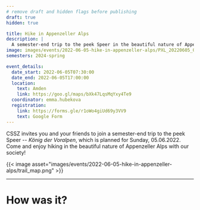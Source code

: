 ```yaml
---
# remove draft and hidden flags before publishing
draft: true
hidden: true

title: Hike in Appenzeller Alps
description: |
  A semester-end trip to the peek Speer in the beautiful nature of Appenzeller Alps!
image: images/events/2022-06-05-hike-in-appenzeller-alps/PXL_20220605_075510556.MP_2.jpg
semesters: 2024-spring

event_details:
  date_start: 2022-06-05T07:30:00
  date_end: 2022-06-05T17:00:00
  location:
    text: Amden
    link: https://goo.gl/maps/bXk47LqsMqYxy4Te9
  coordinator: emma.hubekova
  registration:
    link: https://forms.gle/r1oWo4giUd69y3VV9
    text: Google Form
---
```


CSSZ invites you and your friends to join a semester-end trip to the peek Speer -- *König der Voralpen*, which is planned for Sunday, 05.06.2022. Come and enjoy hiking in the beautiful nature of Appenzeller Alps with our society!

<!--more-->

{{< image asset="images/events/2022-06-05-hike-in-appenzeller-alps/trail_map.png" >}}

---

# How was it?
